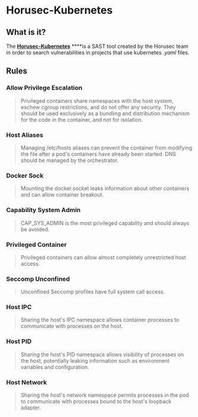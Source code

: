 # Horusec-Kubernetes

## What is it?

The  [**Horusec-Kubernetes**](https://github.com/ZupIT/horusec/tree/master/horusec-kubernetes) ****is a SAST tool created by the Horusec team in order to search vulnerabilities in projects that use kubernetes _.yaml_ files.

## Rules

### Allow Privilege Escalation

> Privileged containers share namespaces with the host system, eschew cgroup restrictions, and do not offer any security. They should be used exclusively as a bundling and distribution mechanism for the code in the container, and not for isolation.

### Host Aliases

> Managing /etc/hosts aliases can prevent the container from modifying the file after a pod's containers have already been started. DNS should be managed by the orchestrator.

### Docker Sock

> Mounting the docker.socket leaks information about other containers and can allow container breakout.

### Capability System Admin

> CAP\_SYS\_ADMIN is the most privileged capability and should always be avoided.

### Privileged Container

> Privileged containers can allow almost completely unrestricted host access.

### Seccomp Unconfined

> Unconfined Seccomp profiles have full system call access.

### Host IPC

> Sharing the host's IPC namespace allows container processes to communicate with processes on the host.

### Host PID

> Sharing the host's PID namespace allows visibility of processes on the host, potentially leaking information such as environment variables and configuration.

### Host Network

> Sharing the host's network namespace permits processes in the pod to communicate with processes bound to the host's loopback adapter.

